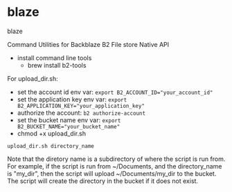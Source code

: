 # blaze
blaze

Command Utilities for Backblaze B2 File store Native API
- install command line tools
    - brew install b2-tools

For upload_dir.sh:
- set the account id env var: `export B2_ACCOUNT_ID="your_account_id"`
- set the application key env var: `export B2_APPLICATION_KEY="your_application_key"`
- authorize the account: `b2 authorize-account`
- set the bucket name env var: `export B2_BUCKET_NAME="your_bucket_name"` 
- chmod +x upload_dir.sh

```
upload_dir.sh directory_name
```
Note that the diretory name is a subdirectory of where the script is run from. For example, if the script is run from ~/Documents, and the directory_name is "my_dir", then the script will upload ~/Documents/my_dir to the bucket. The script will create the directory in the bucket if it does not exist.


